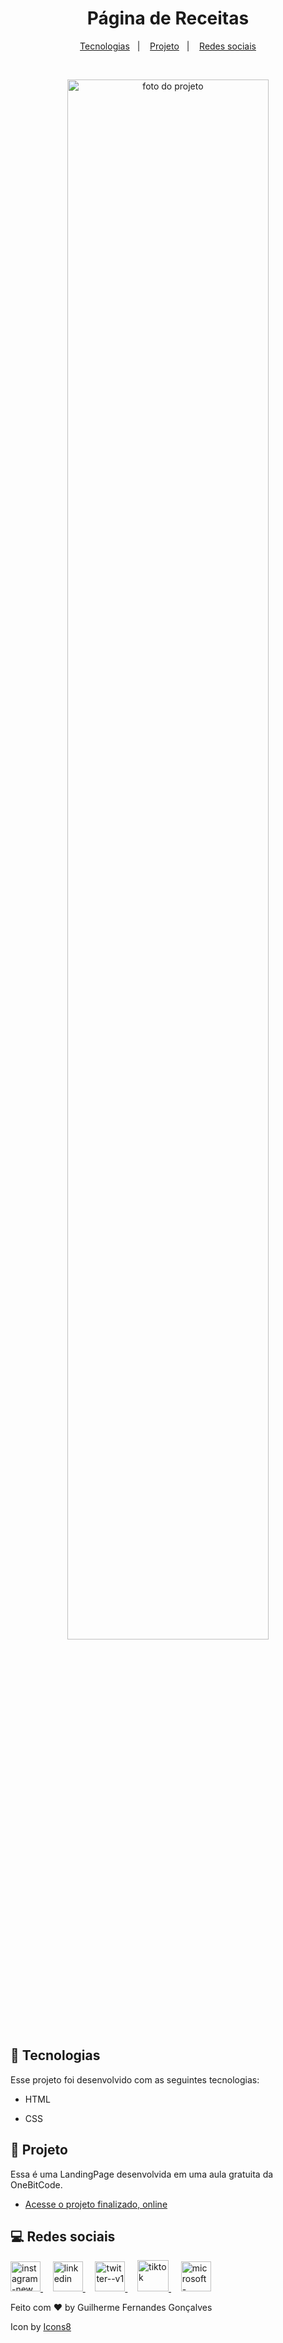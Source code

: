 <h1 align="center"> Página de Receitas </h1>

<p align="center">
  <a href="#-tecnologias">Tecnologias</a>&nbsp;&nbsp;&nbsp;|&nbsp;&nbsp;&nbsp;
  <a href="#-projeto">Projeto</a>&nbsp;&nbsp;&nbsp;|&nbsp;&nbsp;&nbsp;
  <a href="#-layout">Redes sociais</a>
</p>


<br>

<p align="center">
  <img alt="foto do projeto" src="./assets/site.png" width="80%">
</p>


## 🚀 Tecnologias

Esse projeto foi desenvolvido com as seguintes tecnologias:

- HTML 

- CSS 


## 📝 Projeto

Essa é uma LandingPage desenvolvida em uma aula gratuita da OneBitCode.

- [Acesse o projeto finalizado, online](https://guilhermegfg.github.io/landingPage-oneBitCode/)

## 💻 Redes sociais

<a href="https://www.instagram.com/devgfg14/" target="_blank" >
<img width="48" height="48" src="https://img.icons8.com/fluency/48/instagram-new.png" alt="instagram-new"/> </a> &nbsp;&nbsp;&nbsp;  <a target="_blank" href="https://www.linkedin.com/in/guilhermegfg14/"> <img width="48" height="48" src="https://img.icons8.com/color/48/linkedin.png" alt="linkedin"/> </a>  &nbsp;&nbsp;&nbsp;  <a target="_blank" href="https://twitter.com/Devgfg14"> <img width="48" height="48" src="https://img.icons8.com/color/48/twitter--v1.png" alt="twitter--v1"/> </a>  &nbsp;&nbsp;&nbsp;  <a target="_blank" href="https://www.tiktok.com/@devgfg14"> <img width="50" height="50" src="https://img.icons8.com/bubbles/50/tiktok.png" alt="tiktok"/> </a>  &nbsp;&nbsp;&nbsp;  <a target="_blank" href="mailto:guilhermegfg2011@hotmail.com"> <img width="48" height="48" src="https://img.icons8.com/fluency/48/microsoft-outlook-2019.png" alt="microsoft-outlook-2019"/> </a>

<br>

Feito com ♥ by Guilherme Fernandes Gonçalves

Icon by <a target="_blank" href="https://icons8.com">Icons8</a>